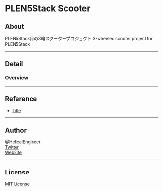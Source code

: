 # PLEN5Stack Scooter

## About

PLEN5Stack用の3輪スクータープロジェクト
3-wheeled scooter project for PLEN5Stack

---

## Detail

### Overview

[](![Image](img/overview.jpg))

---

## Reference

- [Title](URL)

---

## Author

@HelicalEngineer  
[Twitter](https://twitter.com/HelicalEngineer)  
[WebSite](https://helical-engineer.com/)  

---

## License

[MIT License](LICENSE)
